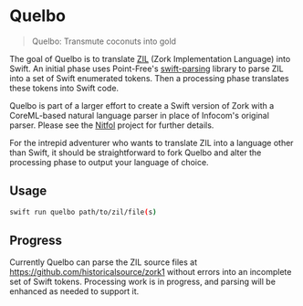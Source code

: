 # Quelbo

> Quelbo: Transmute coconuts into gold

The goal of Quelbo is to translate [ZIL](https://www.ifwiki.org/ZIL) (Zork Implementation Language) into Swift. An initial phase uses Point-Free's [swift-parsing](https://github.com/pointfreeco/swift-parsing) library to parse ZIL into a set of Swift enumerated tokens. Then a processing phase translates these tokens into Swift code.

Quelbo is part of a larger effort to create a Swift version of Zork with a CoreML-based natural language parser in place of Infocom's original parser. Please see the [Nitfol](https://github.com/samadhiBot/Nitfol) project for further details.

For the intrepid adventurer who wants to translate ZIL into a language other than Swift, it should be straightforward to fork Quelbo and alter the processing phase to output your language of choice.

## Usage

```bash
swift run quelbo path/to/zil/file(s)
```

## Progress

Currently Quelbo can parse the ZIL source files at https://github.com/historicalsource/zork1 without errors into an incomplete set of Swift tokens. Processing work is in progress, and parsing will be enhanced as needed to support it.
